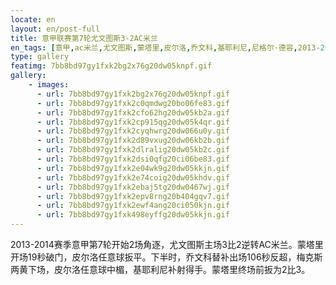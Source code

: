 ```yaml
---
locate: en
layout: en/post-full
title: 意甲联赛第7轮尤文图斯3-2AC米兰
en_tags: [意甲,ac米兰,尤文图斯,蒙塔里,皮尔洛,乔文科,基耶利尼,尼格尔·德容,2013-2014]
type: gallery
featimg: 7bb8bd97gy1fxk2bg2x76g20dw05knpf.gif
gallery:
    - images:
      - url: 7bb8bd97gy1fxk2bg2x76g20dw05knpf.gif
      - url: 7bb8bd97gy1fxk2c0qmdwg20bo06fe83.gif
      - url: 7bb8bd97gy1fxk2cfo62hg20dw05kb2a.gif
      - url: 7bb8bd97gy1fxk2cp915qg20dw05k4qr.gif
      - url: 7bb8bd97gy1fxk2cyqhwrg20dw066u0y.gif
      - url: 7bb8bd97gy1fxk2d89vxug20dw06kb2b.gif
      - url: 7bb8bd97gy1fxk2dlralig20dw05kb2c.gif
      - url: 7bb8bd97gy1fxk2dsi0qfg20ci06be83.gif
      - url: 7bb8bd97gy1fxk2e04wk9g20dw05kkjn.gif
      - url: 7bb8bd97gy1fxk2e74coig20dw05khdv.gif
      - url: 7bb8bd97gy1fxk2ebaj5tg20dw0467wj.gif
      - url: 7bb8bd97gy1fxk2epv8rng20b404gqv7.gif
      - url: 7bb8bd97gy1fxk2ewf4ang20ci050kjn.gif
      - url: 7bb8bd97gy1fxk498eyffg20dw05kkjn.gif
---
```


2013-2014赛季意甲第7轮开始2场角逐，尤文图斯主场3比2逆转AC米兰。蒙塔里开场19秒破门，皮尔洛任意球扳平。下半时，乔文科替补出场106秒反超，梅克斯两黄下场，皮尔洛任意球中楣，基耶利尼补射得手。蒙塔里终场前扳为2比3。